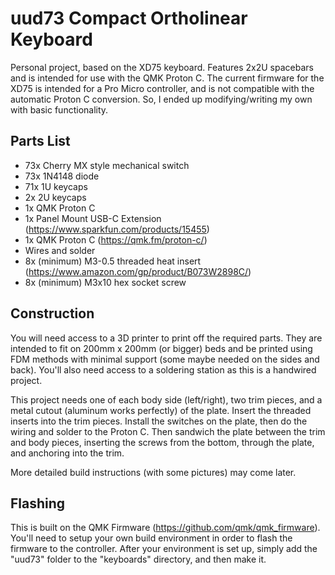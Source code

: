 # uud73 Compact Ortholinear Keyboard
Personal project, based on the XD75 keyboard. Features 2x2U spacebars and is intended for use with the QMK Proton C. The current firmware for the XD75 is intended for a Pro Micro controller, and is not compatible with the automatic Proton C conversion. So, I ended up modifying/writing my own with basic functionality.

## Parts List
* 73x Cherry MX style mechanical switch
* 73x 1N4148 diode
* 71x 1U keycaps
* 2x 2U keycaps
* 1x QMK Proton C
* 1x Panel Mount USB-C Extension (https://www.sparkfun.com/products/15455)
* 1x QMK Proton C (https://qmk.fm/proton-c/)
* Wires and solder
* 8x (minimum) M3-0.5 threaded heat insert (https://www.amazon.com/gp/product/B073W2898C/)
* 8x (minimum) M3x10 hex socket screw

## Construction
You will need access to a 3D printer to print off the required parts. They are intended to fit on 200mm x 200mm (or bigger) beds and be printed using FDM methods with minimal support (some maybe needed on the sides and back).
You'll also need access to a soldering station as this is a handwired project.

This project needs one of each body side (left/right), two trim pieces, and a metal cutout (aluminum works perfectly) of the plate. Insert the threaded inserts into the trim pieces. Install the switches on the plate, then do the wiring and solder to the Proton C. Then sandwich the plate between the trim and body pieces, inserting the screws from the bottom, through the plate, and anchoring into the trim.

More detailed build instructions (with some pictures) may come later.

## Flashing
This is built on the QMK Firmware (https://github.com/qmk/qmk_firmware). You'll need to setup your own build environment in order to flash the firmware to the controller. After your environment is set up, simply add the "uud73" folder to the "keyboards" directory, and then make it. 
